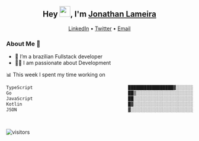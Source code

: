 <h2 align="center">Hey <img src="https://github.com/TheDudeThatCode/TheDudeThatCode/blob/master/Assets/Hi.gif" width="29">, I'm <a href="https://www.linkedin.com/in/jonathanlameira/">Jonathan Lameira</a></h2>
<p align="center">
  <a href="https://www.linkedin.com/in/jonathanlameira/">LinkedIn</a> •
  <a href="https://twitter.com/jlameira">Twitter</a> •
  <a href="mailto:jlameira@gmail.com">Email</a>
</p>

### About Me 🚀
- 🌱  I’m a brazilian Fullstack developer</br>
- 👨‍💻  I am passionate about Development</br>

<!-- ![Jonathan Lameira github stats](https://github-readme-stats.vercel.app/api?username=jlameirameli&show_icons=true&hide_border=true)&nbsp;&nbsp; -->

📊 This week I spent my time working on
<!--START_SECTION:waka-->

```txt
TypeScript                                    █████████████████▓░░░░░░░   70.31 %
Go                                            ██▒░░░░░░░░░░░░░░░░░░░░░░   09.25 %
JavaScript                                    ██░░░░░░░░░░░░░░░░░░░░░░░   07.59 %
Kotlin                                        █▓░░░░░░░░░░░░░░░░░░░░░░░   07.32 %
JSON                                          ▓░░░░░░░░░░░░░░░░░░░░░░░░   02.32 %
```

<!--END_SECTION:waka-->

<br />

![visitors](https://visitor-badge.laobi.icu/badge?page_id=jlameira.jlameira)
